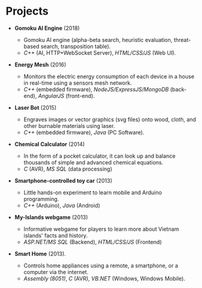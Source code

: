 # Projects


- **Gomoku AI Engine** (2018)
    - Gomoku AI engine (alpha-beta search, heuristic evaluation, threat-based search, transposition table).
    - *C++* (AI, HTTP+WebSocket Server), *HTML/CSS/JS* (Web UI).
  

- **Energy Mesh** (2016)
    - Monitors the electric energy consumption of each device in a house in real-time using a sensors mesh network.
    - *C++* (embedded firmware), *NodeJS/ExpressJS/MongoDB* (back-end), *AngularJS* (front-end).


- **Laser Bot** (2015)
    - Engraves images or vector graphics (svg files) onto wood, cloth, and other burnable materials using laser. 
    - *C++* (embedded firmware), *Java* (PC Software).


- **Chemical Calculator** (2014)
    - In the form of a pocket calculator, it can look up and balance thousands of simple and advanced chemical equations.
    - *C* (AVR), *MS SQL* (data processing)


- **Smartphone-controlled toy car** (2013)
    - Little hands-on experiment to learn mobile and Arduino programming.
    - *C++* (Arduino), *Java* (Android)


- **My-Islands webgame** (2013)
    - Informative webgame for players to learn more about Vietnam islands' facts and history. 
    - *ASP<span/>.NET/MS SQL* (Backend), *HTML/CSS/JS* (Frontend)


- **Smart Home** (2013).
    - Controls home appliances using a remote, a smartphone, or a computer via the internet. 
    - *Assembly (8051)*, *C* (AVR), *VB<span/>.NET* (Windows, Windows Mobile).

